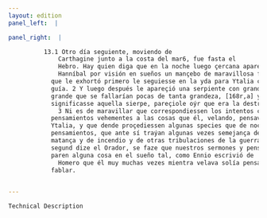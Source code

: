 ```yaml
---
layout: edition
panel_left:  |

panel_right:  |

          13.1 Otro día seguiente, moviendo de
              Carthagine junto a la costa del mar6, fue fasta el
              Hebro. Hay quien diga que en la noche luego çercana apareçió a
              Hanníbal por visión en sueños un mançebo de maravillosa fermosura
            que le exhortó primero le seguiesse en la yda para Ytalia como a
            guía. 2 Y luego después le apareçió una serpiente con grande estruendo y tan
            grande que se fallarían pocas de tanta grandeza, [168r,a] y, deseando saber qué
            significasse aquella sierpe, pareçiole oýr que era la destruyción de Ytalia.
              3 Ni es de maravillar que correspondiessen los intentos cuydados y
            pensamientos vehementes a las cosas que él, velando, pensava siempre para la guerra de
            Ytalia, y que dende proçediessen algunas species que de noche parían los tales
            pensamientos, que ante sí traýan algunas vezes semejança de victoria, y otras vezes de
            matança y de incendio y de otras tribulaciones de la guerra. 4 Algunas vezes,
            segund dize el Orador, se faze que nuestros sermones y pensamientos
            paren alguna cosa en el sueño tal, como Ennio escrivió de
              Homero que él muy muchas vezes mientra velava solía pensar y
            fablar.
        

---
```



    Technical Description

